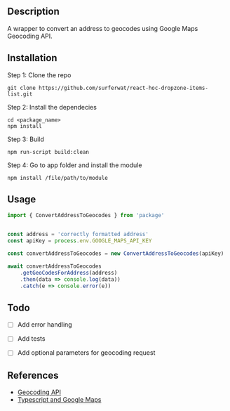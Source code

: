 ## Description

A wrapper to convert an address to geocodes using Google Maps Geocoding API.

## Installation

Step 1: Clone the repo 

```
git clone https://github.com/surferwat/react-hoc-dropzone-items-list.git
```

Step 2: Install the dependecies

```
cd <package_name>
npm install
```

Step 3: Build 
```
npm run-script build:clean
```

Step 4: Go to app folder and install the module

```
npm install /file/path/to/module
```

## Usage

```javascript
import { ConvertAddressToGeocodes } from 'package'


const address = 'correctly formatted address'
const apiKey = process.env.GOOGLE_MAPS_API_KEY 

const convertAddressToGeocodes = new ConvertAddressToGeocodes(apiKey)

await convertAddressToGeocodes
    .getGeoCodesForAddress(address)
    .then(data => console.log(data))
    .catch(e => console.error(e))
```

## Todo 

* [ ] Add error handling
* [ ] Add tests
* [ ] Add optional parameters for geocoding request


## References

* [Geocoding API](https://developers.google.com/maps/documentation/geocoding/overview#component-filtering)
* [Typescript and Google Maps](https://developers.google.com/maps/documentation/javascript/using-typescript)
  